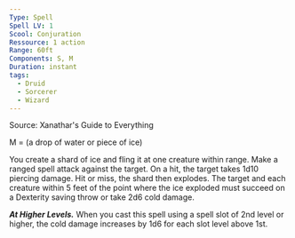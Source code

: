```yaml
---
Type: Spell
Spell LV: 1
Scool: Conjuration
Ressource: 1 action
Range: 60ft
Components: S, M
Duration: instant
tags:
  - Druid
  - Sorcerer
  - Wizard
---
```

Source: Xanathar's Guide to Everything

M = (a drop of water or piece of ice)

You create a shard of ice and fling it at one creature within range. Make a ranged spell attack against the target. On a hit, the target takes 1d10 piercing damage. Hit or miss, the shard then explodes. The target and each creature within 5 feet of the point where the ice exploded must succeed on a Dexterity saving throw or take 2d6 cold damage.

**_At Higher Levels._** When you cast this spell using a spell slot of 2nd level or higher, the cold damage increases by 1d6 for each slot level above 1st.